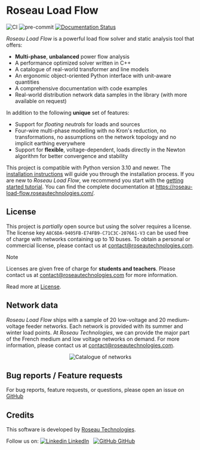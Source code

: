 # Roseau Load Flow

![CI](https://github.com/RoseauTechnologies/Roseau_Load_Flow/workflows/CI/badge.svg)
![pre-commit](https://github.com/RoseauTechnologies/Roseau_Load_Flow/actions/workflows/pre-commit.yml/badge.svg)
[![Documentation Status](https://readthedocs.org/projects/roseau-load-flow/badge/?version=latest)](https://roseau-load-flow.readthedocs.io/en/latest/?badge=latest)

_Roseau Load Flow_ is a powerful load flow solver and static analysis tool that offers:

- **Multi-phase**, **unbalanced** power flow analysis
- A performance optimized solver written in C++
- A catalogue of real-world transformer and line models
- An ergonomic object-oriented Python interface with unit-aware quantities
- A comprehensive documentation with code examples
- Real-world distribution network data samples in the library (with more available on request)

In addition to the following **unique** set of features:

- Support for _floating neutrals_ for loads and sources
- Four-wire multi-phase modelling with no Kron's reduction, no transformations, no assumptions on the
  network topology and no implicit earthing everywhere
- Support for **flexible**, voltage-dependent, loads directly in the Newton algorithm for better
  convergence and stability

This project is compatible with Python version 3.10 and newer. The
[installation instructions](https://roseau-load-flow.roseautechnologies.com/Installation.html)
will guide you through the installation process. If you are new to _Roseau Load Flow_, we recommend
you start with the
[getting started tutorial](https://roseau-load-flow.roseautechnologies.com/usage/Getting_Started.html).
You can find the complete documentation at https://roseau-load-flow.roseautechnologies.com/.

## License

This project is _partially_ open source but using the solver requires a license. The license key
`A8C6DA-9405FB-E74FB9-C71C3C-207661-V3` can be used free of charge with networks containing up to 10
buses. To obtain a personal or commercial license, please contact us
at [contact@roseautechnologies.com](mailto:contact@roseautechnologies.com).

> [!NOTE]
> Licenses are given free of charge for **students and teachers**. Please contact us at
> contact@roseautechnologies.com for more information.

Read more at [License](https://roseau-load-flow.roseautechnologies.com/License.html).

## Network data

_Roseau Load Flow_ ships with a sample of 20 low-voltage and 20 medium-voltage feeder networks. Each
network is provided with its summer and winter load points. At _Roseau Technologies_, we can provide
the major part of the French medium and low voltage networks on demand. For more information, please
contact us at contact@roseautechnologies.com.

<div align="center">
  <img alt="Catalogue of networks" src="https://github.com/RoseauTechnologies/Roseau_Load_Flow/blob/main/doc/_static/Network/Catalogue.png?raw=True" />
</div>

## Bug reports / Feature requests

For bug reports, feature requests, or questions, please open an issue on
[GitHub](https://github.com/RoseauTechnologies/Roseau_Load_Flow/issues)

## Credits

This software is developed by [Roseau Technologies](https://www.roseautechnologies.com/en).

Follow us on:
[![Linkedin](https://i.sstatic.net/gVE0j.png) LinkedIn](https://www.linkedin.com/company/roseau-technologies/)
&nbsp;
[![GitHub](https://i.sstatic.net/tskMh.png) GitHub](https://github.com/RoseauTechnologies)
